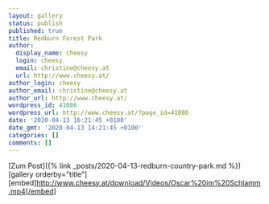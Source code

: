 ```yaml
---
layout: gallery
status: publish
published: true
title: Redburn Forest Park
author:
  display_name: cheesy
  login: cheesy
  email: christine@cheesy.at
  url: http://www.cheesy.at/
author_login: cheesy
author_email: christine@cheesy.at
author_url: http://www.cheesy.at/
wordpress_id: 41086
wordpress_url: http://www.cheesy.at/?page_id=41086
date: '2020-04-13 16:21:45 +0100'
date_gmt: '2020-04-13 14:21:45 +0100'
categories: []
comments: []
---
```


[Zum Post]({% link _posts/2020-04-13-redburn-country-park.md %})
[gallery orderby="title"]
[embed]http://www.cheesy.at/download/Videos/Oscar%20im%20Schlamm.mp4[/embed]
